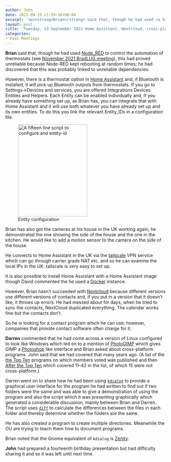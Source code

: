 ```yaml
---
author: John
date: 2022-09-15 21:59:36+00:00
excerpt: '<p><strong>Brian</strong> said that, though he had used <a href="https://nodered.org/" type="text/html" role="link">Node_RED</a> to control the automation of thermostats (see <a href="https://bradlug.co.uk/blog/2021/11/12/november-09-2021-review-home-assistant-smarty-tv-websites" type="text/html" role="link">November 2021 BradLUG meeting</a>), this had proved unreliable because Node-RED kept rebooting at random times; he had discovered that this was probably linked to unreliable dependencies.</p>'
layout: post
title: 'Tuesday, 13 September 2022 Home Assistant, Nextcloud, cross-platform programs, kdialog'
categories:
- Past Meetings
---
```


<p><strong>Brian</strong> said that, though he had used <a href="https://nodered.org/" type="text/html" role="link">Node_RED</a> to control the automation of thermostats (see <a href="https://bradlug.co.uk/blog/2021/11/12/november-09-2021-review-home-assistant-smarty-tv-websites" type="text/html" role="link">November 2021 BradLUG meeting</a>), this had proved unreliable because Node-RED kept rebooting at random times; he had discovered that this was probably linked to unreliable dependencies.</p><p>However, there is a thermostat option in <a href="https://www.home-assistant.io/" type="text/html" role="link">Home Assistant</a> and, if Bluetooth is installed, it will pick up Bluetooth outputs from thermostats. If you go to Settings->Devices and services, you are offered Integrations Devices Entities and Helpers. Each Entity can be enabled individually and, if you already have something set up, as Brian has, you can integrate that with Home Assistant and it will use both whatever you have already set up and its own entities. To do this you link the relevant Entity_IDs in a configuration file.</p><figure><img src="http://www.bradlug.co.uk/blog/2022/09/13/images/Entity_configuration.png" width = "217" height="289" alt="A fifteen line script to configure and entity-id" role="img"><figcaption>Entity configuration</figcaption></figure><p>Brian has also got the cameras at his house in the UK working again; he demonstrated the one showing the side of the house and the one in the kitchen. He would like to add a motion sensor to the camera on the side of the house.</p><p>He connects to Home Assistant in the UK via the <a href="https://tailscale.com/" type="text/html" role="link">tailscale</a> VPN service which can go through carrier grade NAT etc. and so he can examine the local IPs in the UK. tailscale is very easy to set up.</p><p>It is also possible to install Home Assistant with a Home Assistant image though David commented the he used a <a href="https://www.docker.com/" type="text/html" role="link">Docker</a> instance.</p><p>However, Brian hasn’t succeeded with <a href="https://nextcloud.com/" type="text/html" role="link">Nextcloud</a> because different versions use different versions of contacts and, if you put in a version that it doesn’t like, it throws up errors. He had messed about for days; when he tried to sync the contacts, NextCloud duplicated everything. The calendar works fine but the contacts don’t.</p><p>So he is looking for a contact program which he can use; however, companies that provide contact software often charge for it.</p><p><strong>Darren</strong> commented that he had come across a version of Linux configured to look like Windows which led on to a mention of <a href="https://github.com/Diolinux/PhotoGIMP" type="text/html" role="link">PhotoGIMP</a> which gives GIMP a <a href="https://www.adobe.com/uk/products/photoshop.html" type="text/html" role="link">Photoshop</a> like interface and Brian asked about cross-platform programs. John said that we had covered that many years ago. (A list of the <a href="https://bradlug.co.uk/blog/2010/09/15/top-ten-free-and-open-source-programs" type="text/html" role="link">the Top Ten</a> programs on which members voted was published and then <a href="https://bradlug.co.uk/blog/2010/11/11/after-the-top-ten" type="text/html" role="link">After the Top Ten</a> which covered 11–42 in the list, of which 15 were not cross-platform.)</p><p>Darren went on to share how he had been using <a href="https://github.com/KDE/kdialog" type="text/html" role="link"><code>kdialog</code></a> to provide a graphical user interface for the program he had written to find out if two folders were the same and was able to give a demonstration of using the program and also the script which it was presenting graphically which generated a considerable discussion, mainly between Brian and Darren. The script uses <a href="https://en.wikipedia.org/wiki/Diff" type="text/html" role="link"><code>diff</code></a> to calculate the differences between the files in each folder and thereby determine whether the folders are the same.</p><p>He has also created a program to create multiple directories. Meanwhile the OU are trying to teach them how to document programs.</p><p>Brian noted that the Gnome equivalent of <code>kdialog</code> is <a href="https://wiki.gnome.org/Projects/Zenity" type="text/html" role="link">Zenity</a>.</p><p><strong>John</strong> had prepared a fourteenth birthday presentation but had difficulty sharing it and so it was left until next time.</p>
